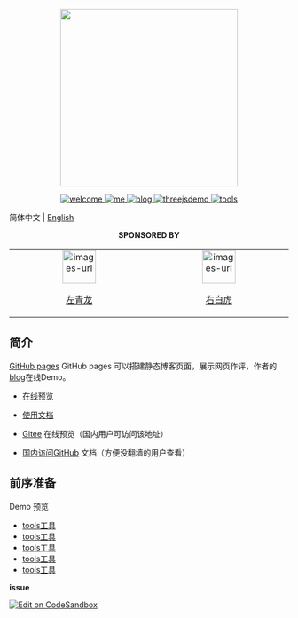 <p align="center">
  <img width="320" src="https://wpimg.wallstcn.com/007ef517-bafd-4066-aae4-6883632d9646">
</p>

<p align="center">
   <a href="https://naiop.github.io">
    <img src="https://img.shields.io/badge/naiop-welcome-blue" alt="welcome">
  </a>
  
  <a href="https://github.com/naiop">
    <img src="https://img.shields.io/badge/naiop-me-green" alt="me">
  </a>
  <a href="https://naiop.github.io/blog">
    <img src="https://img.shields.io/badge/blog-naiop.github.io%2Fblog-green" alt="blog">
  </a>
  <a href="https://naiop.github.io/" rel="nofollow">
    <img src="https://img.shields.io/badge/three-demo-red" alt="threejsdemo">
  </a>
 
  <a href="https://naiop.github.io/tools">
    <img src="https://img.shields.io/badge/naiop-Tools-orange" alt="tools">
  </a>
</p>

简体中文 | [English](./README.md) 

<p align="center">
  <b>SPONSORED BY</b>
</p>
<table align="center" cellspacing="0" cellpadding="0">
  <tbody>
    <tr>
      <td align="center" valign="middle" width="250">
        <a href="https://www.duohui.cn/?utm_source=vue-element-admin&utm_medium=web&utm_campaign=vue-element-admin_github" title="img" target="_blank">
          <img height="60px" src="https://naiop.github.io/blog/images/tx.jpg" title="images-url">
          <p>左青龙</p>
        </a>
      </td>
      <td align="center" valign="middle" width="250">
        <a href="https://youke.co/?utm_source=vue-element-admin&utm_medium=web&utm_campaign=vue-element-admin_github" title="img" target="_blank">
          <img height="60px" src="https://naiop.github.io/blog/images/tx.jpg" title="images-url">
          <p>右白虎</p>
        </a>
      </td>
    </tr>
  </tbody>
</table>

## 简介

[GitHub pages](https://naiop.github.io/) GitHub pages 可以搭建静态博客页面，展示网页作评，作者的[blog](https://naiop.github.com/blog)在线Demo。

- [在线预览](https://naiop.github.io)

- [使用文档]()

- [Gitee]() 在线预览（国内用户可访问该地址）
- [国内访问GitHub]() 文档（方便没翻墙的用户查看）

## 前序准备
Demo 预览

- [tools工具](https://naiop.github.io)
- [tools工具](https://naiop.github.io)
- [tools工具](https://naiop.github.io)
- [tools工具](https://naiop.github.io)
- [tools工具](https://naiop.github.io)

**issue**

[![Edit on CodeSandbox](https://codesandbox.io/static/img/play-codesandbox.svg)](https://baidu.com)



